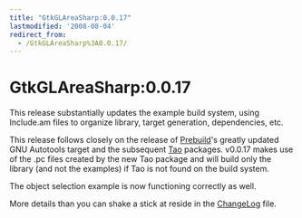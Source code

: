 ```yaml
---
title: "GtkGLAreaSharp:0.0.17"
lastmodified: '2008-08-04'
redirect_from:
  - /GtkGLAreaSharp%3A0.0.17/
---
```


GtkGLAreaSharp:0.0.17
=====================

This release substantially updates the example build system, using Include.am files to organize library, target generation, dependencies, etc.

This release follows closely on the release of [Prebuild](/Prebuild)'s greatly updated GNU Autotools target and the subsequent [Tao](/Tao) packages. v0.0.17 makes use of the .pc files created by the new Tao package and will build only the library (and not the examples) if Tao is not found on the build system.

The object selection example is now functioning correctly as well.

More details than you can shake a stick at reside in the [ChangeLog](http://anonsvn.mono-project.com/source/trunk/gtkglarea-sharp/ChangeLog) file.

